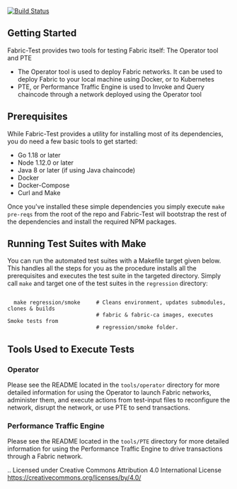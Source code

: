 [![Build Status](https://dev.azure.com/Hyperledger/Fabric-Test/_apis/build/status/Fabric-Test?branchName=main)](https://dev.azure.com/Hyperledger/Fabric-Test/_build/latest?definitionId=58&branchName=main)

## Getting Started

Fabric-Test provides two tools for testing Fabric itself: The Operator tool and PTE

- The Operator tool is used to deploy Fabric networks. It can be used to deploy Fabric to your local
machine using Docker, or to Kubernetes
- PTE, or Performance Traffic Engine is used to Invoke and Query chaincode through a network deployed
using the Operator tool

## Prerequisites

While Fabric-Test provides a utility for installing most of its dependencies, you do need a few basic
tools to get started:
- Go 1.18 or later
- Node 1.12.0 or later
- Java 8 or later (if using Java chaincode)
- Docker
- Docker-Compose
- Curl and Make

Once you've installed these simple dependencies you simply execute `make pre-reqs` from the root of the
repo and Fabric-Test will bootstrap the rest of the dependencies and install the required NPM packages.

## Running Test Suites with Make

You can run the automated test suites with a Makefile target given below. This handles all the steps for you as the
procedure installs all the prerequisites and executes the test suite in the targeted directory.
Simply call `make` and target one of the test suites in the `regression` directory:

```

  make regression/smoke     # Cleans environment, updates submodules, clones & builds
                            # fabric & fabric-ca images, executes Smoke tests from
                            # regression/smoke folder.

```

## Tools Used to Execute Tests

### Operator
Please see the README located in the `tools/operator` directory for more detailed information for using the Operator to
launch Fabric networks, administer them, and execute actions from test-input files to reconfigure the network, disrupt
the network, or use PTE to send transactions.

### Performance Traffic Engine
Please see the README located in the `tools/PTE` directory for more detailed information for using the
Performance Traffic Engine to drive transactions through a Fabric network.

.. Licensed under Creative Commons Attribution 4.0 International License
   https://creativecommons.org/licenses/by/4.0/
